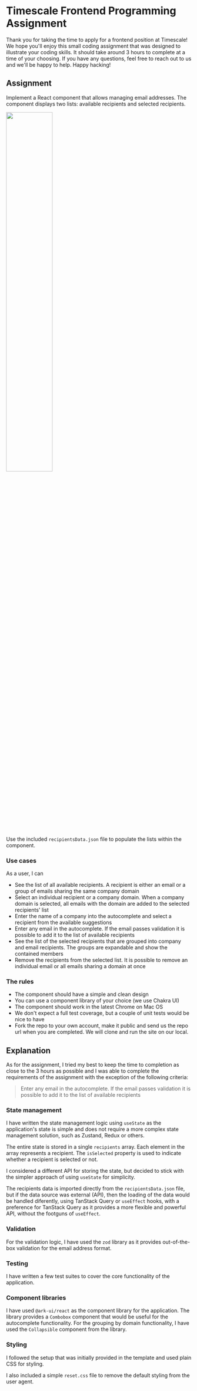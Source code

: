 # Timescale Frontend Programming Assignment

Thank you for taking the time to apply for a frontend position at Timescale!
We hope you'll enjoy this small coding assignment that was designed to illustrate your coding skills. It should take around
3 hours to complete at a time of your choosing. If you have any questions, feel free to reach out to us and we'll be happy
to help. Happy hacking!

## Assignment

Implement a React component that allows managing email addresses. The component displays two lists: available recipients and selected recipients.

<img src="./src/assets/wireframe.png" height="50%" width="50%" />

Use the included `recipientsData.json` file to populate the lists within the component.

### Use cases

As a user, I can

- See the list of all available recipients. A recipient is either an email or a group of emails sharing the same company domain
- Select an individual recipient or a company domain. When a company domain is selected, all emails with the domain are added to the selected recipients' list
- Enter the name of a company into the autocomplete and select a recipient from the available suggestions
- Enter any email in the autocomplete. If the email passes validation it is possible to add it to the list of available recipients
- See the list of the selected recipients that are grouped into company and email recipients. The groups are expandable and show the contained members
- Remove the recipients from the selected list. It is possible to remove an individual email or all emails sharing a domain at once

### The rules

- The component should have a simple and clean design
- You can use a component library of your choice (we use Chakra UI)
- The component should work in the latest Chrome on Mac OS
- We don't expect a full test coverage, but a couple of unit tests would be nice to have
- Fork the repo to your own account, make it public and send us the repo url when you are completed. We will
  clone and run the site on our local.

## Explanation

As for the assignment, I tried my best to keep the time to completion as close to the 3 hours as possible and I was able to complete the requirements of the assignment with the exception of the following criteria:

> Enter any email in the autocomplete. If the email passes validation it is possible to add it to the list of available recipients

### State management

I have written the state management logic using `useState` as the application's state is simple and does not require a more complex state management solution, such as Zustand, Redux or others.

The entire state is stored in a single `recipients` array. Each element in the array represents a recipient. The `isSelected` property is used to indicate whether a recipient is selected or not.

I considered a different API for storing the state, but decided to stick with the simpler approach of using `useState` for simplicity.

The recipients data is imported directly from the `recipientsData.json` file, but if the data source was external (API), then the loading of the data would be handled diferently, using TanStack Query or `useEffect` hooks, with a preference for TanStack Query as it provides a more flexible and powerful API, without the footguns of `useEffect`.

### Validation

For the validation logic, I have used the `zod` library as it provides out-of-the-box validation for the email address format.

### Testing

I have written a few test suites to cover the core functionality of the application.

### Component libraries

I have used `@ark-ui/react` as the component library for the application. The library provides a `Combobox` component that would be useful for the autocomplete functionality. For the grouping by domain functionality, I have used the `Collapsible` component from the library.

### Styling

I followed the setup that was initially provided in the template and used plain CSS for styling.

I also included a simple `reset.css` file to remove the default styling from the user agent.
